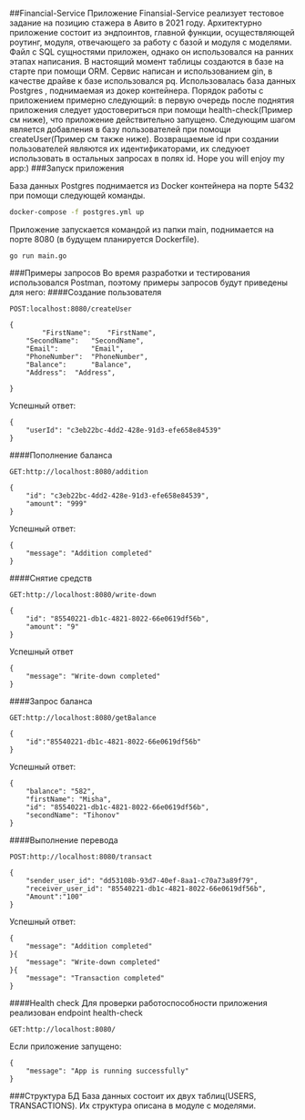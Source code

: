 ##Financial-Service
Приложение Finansial-Service реализует тестовое задание на позицию стажера в Авито в 2021 году.
Архитектурно приложение состоит из эндпоинтов, главной функции, осуществляющей роутинг,
модуля, отвечающего за работу с базой и модуля с моделями. Файл с SQL сущностями
приложен, однако он использовался на ранних этапах написания. В настоящий момент
таблицы создаются в базе на старте при помощи ORM. Сервис написан и использованием
gin, в качестве драйве к базе использовался pq. Использовалась база данных Postgres
, поднимаемая из докер контейнера. Порядок работы с приложением примерно следующий: 
в первую очередь после поднятия приложения следует удостовериться при помощи
health-check(Пример см ниже), что приложение действительно запущено. Следующим шагом
является добавления в базу пользователей при помощи createUser(Пример см также ниже).
Возвращаемые id при создании пользователей являются их идентификаторами, их следуюет
использовать в остальных запросах в полях id. Hope you will enjoy my app:)
###Запуск приложения

База данных Postgres поднимается из Docker контейнера на порте 5432
при помощи следующей команды.
```sh
docker-compose -f postgres.yml up
```
Приложение запускается командой из папки main, поднимается на порте 8080 (в будущем
планируется Dockerfile).
```shell
go run main.go
```

###Примеры запросов
Во время разработки и тестирования использовался Postman, поэтому примеры запросов
будут приведены для него:
####Создание пользователя
```shell
POST:localhost:8080/createUser
```
```shell
{
    	"FirstName":    "FirstName",
	"SecondName":   "SecondName",
	"Email":        "Email",
	"PhoneNumber":  "PhoneNumber",
	"Balance":      "Balance",
	"Address": 	"Address",

}
```
Успешный ответ:
```shell
{
    "userId": "c3eb22bc-4dd2-428e-91d3-efe658e84539"
}
```
####Пополнение баланса
```shell
GET:http://localhost:8080/addition
```
```shell
{
    "id": "c3eb22bc-4dd2-428e-91d3-efe658e84539",
    "amount": "999"
}
```
Успешный ответ:
```shell
{
    "message": "Addition completed"
}
```
####Снятие средств
```shell
GET:http://localhost:8080/write-down
```
```shell
{
    "id": "85540221-db1c-4821-8022-66e0619df56b",
    "amount": "9"
}
```
Успешный ответ
```shell
{
    "message": "Write-down completed"
}
```
####Запрос баланса
```shell
GET:http://localhost:8080/getBalance
```
```shell
{
    "id":"85540221-db1c-4821-8022-66e0619df56b"
}
```
Успешный ответ:
```shell
{
    "balance": "582",
    "firstName": "Misha",
    "id": "85540221-db1c-4821-8022-66e0619df56b",
    "secondName": "Tihonov"
}
```
####Выполнение перевода
```shell
POST:http://localhost:8080/transact
```
```shell
{
    "sender_user_id": "dd53108b-93d7-40ef-8aa1-c70a73a89f79",
    "receiver_user_id": "85540221-db1c-4821-8022-66e0619df56b",
    "Amount":"100"
}
```
Успешный ответ:
```shell
{
    "message": "Addition completed"
}{
    "message": "Write-down completed"
}{
    "message": "Transaction completed"
}
```
####Health check
Для проверки работоспособности приложения реализован endpoint health-check
```shell
GET:http://localhost:8080/
```
Если приложение запущено:
```shell
{
    "message": "App is running successfully"
}
```

###Структура БД
База данных состоит их двух таблиц(USERS, TRANSACTIONS). Их структура описана 
в модуле с моделями.

